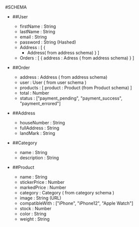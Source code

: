 #SCHEMA 
- ##User
    - firstName : String
    - lastName : String 
    - email : String 
    - password : String (Hashed) 
    - Address : [
        {
         - Address( from address schema) 
        }
    ] 
    - Orders : [
        {
            address : Adress ( from address schema)
        }
    ]
- ##Order 
    - address : Address ( from address schema) 
    - user : User ( from user schema )
    - products : [
        product : Product (from Product schema)
    ]
    - total : Number 
    - status : ["payment_pending", "payment_success", "payment_errored"]

- ##Address
    -  houseNumber : String
    -  fullAddress : String
    -  landMark : String

- ##Category 
    - name : String
    - description : String

- ##Product
    - name : String 
    - stickerPrice : Number
    - markedPrice : Number
    - category : Category ( from category schema )
    - image : String (URL)
    - compatibleWith : ["iPhone", "iPhone12", "Apple Watch"]
    - stock : Number
    - color : String 
    - weight : String 
    